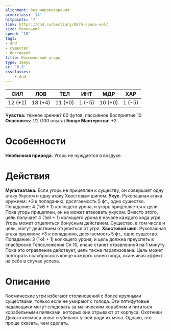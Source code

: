 ```yaml
---
alignment: без мировоззрения
armorclass: '14'
hitpoints: '7'
link: https://dnd.su/bestiary/8874-space-eel/
size: Маленький
speed: '10'
tags:
- dnd
- существо
- бестиарий
title: Космический угорь
type: Зверь
cr: '0.5'
cssclasses:
    - dnd
---
```



| СИЛ | ЛОВ | ТЕЛ | ИНТ | МДР | ХАР |
|---|---|---|---|---|---|
| 12 (+1) | 18 (+4) | 11 (+0) | 1 (-5) | 10 (+0) | 1 (-5) |
**Чувства:** тёмное зрение? 60 футов, пассивное Восприятие 10
**Опасность:** 1/2 (100 опыта)
**Бонус Мастерства:** +2


# Особенности
**Необычная природа.** Угорь не нуждается в воздухе.


# Действия
**Мультиатака.** Если угорь не прицеплен к существу, он совершает одну атаку Укусом и одну атаку Хвостовым шипом.
**Укус.** Рукопашная атака оружием: +3 к попаданию, досягаемость 5 фт., одно существо. Попадание: 4 (1к6 + 1) колющего урона, и угорь прицепляется к цели. Пока угорь прицеплен, он не может атаковать укусом. Вместо этого, цель получает 4 (1к6 + 1) колющего урона в начале каждого хода угря. Угорь может отцепиться бонусным действием. Существо, в том числе и цель, могут действием отцепиться от угря.
**Хвостовой шип.** Рукопашная атака оружием: +3 к попаданию, досягаемость 5 фт., одно существо. Попадание: 3 (1к4 + 1) колющего урона, и цель должна преуспеть в спасброске Телосложения Сл 10, иначе станет отравленной на 1 минуту. Пока это отравление действует, цель также парализована. Цель может повторять спасбросок в конце каждого своего хода, оканчивая эффект на себе в случае успеха.


# Описание
Космические угри избегают столкновений с более крупными существами, только если не умирают с голода. Эти пятифутовые падальщики могут следовать за магическим кораблем и питаться корабельными пиявками, которых они отрывают от корпуса. Охотники Дикого космоса ловят и убивают угрей ради их мяса. Однако, это проще сказать, чем сделать.
